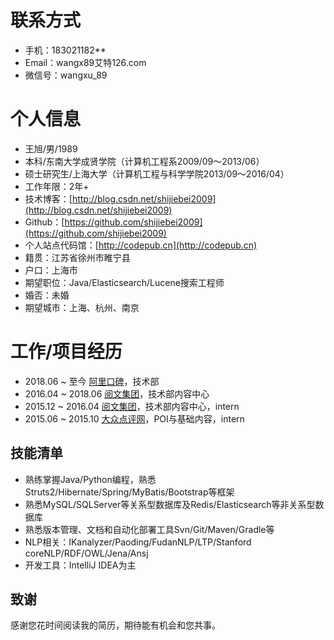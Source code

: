 # 联系方式

- 手机：183021182**
- Email：wangx89艾特126.com
- 微信号：wangxu_89

# 个人信息
- 王旭/男/1989
- 本科/东南大学成贤学院（计算机工程系2009/09～2013/06）
- 硕士研究生/上海大学（计算机工程与科学学院2013/09～2016/04）
- 工作年限：2年+
- 技术博客：[http://blog.csdn.net/shijiebei2009](http://blog.csdn.net/shijiebei2009)
- Github：[https://github.com/shijiebei2009](https://github.com/shijiebei2009)
- 个人站点代码馆：[http://codepub.cn](http://codepub.cn)
- 籍贯：江苏省徐州市睢宁县
- 户口：上海市
- 期望职位：Java/Elasticsearch/Lucene搜索工程师 
- 婚否：未婚
- 期望城市：上海、杭州、南京

# 工作/项目经历
- 2018.06 ~ 至今 [阿里口碑](https://www.koubei.com/)，技术部
- 2016.04 ~ 2018.06 [阅文集团](http://join.yuewen.com/)，技术部内容中心
- 2015.12 ~ 2016.04 [阅文集团](http://join.yuewen.com/)，技术部内容中心，intern
- 2015.06 ~ 2015.10 [大众点评网](http://www.dianping.com/)，POI与基础内容，intern

## 技能清单

- 熟练掌握Java/Python编程，熟悉Struts2/Hibernate/Spring/MyBatis/Bootstrap等框架
- 熟悉MySQL/SQLServer等关系型数据库及Redis/Elasticsearch等非关系型数据库
- 熟悉版本管理、文档和自动化部署工具Svn/Git/Maven/Gradle等
- NLP相关：IKanalyzer/Paoding/FudanNLP/LTP/Stanford coreNLP/RDF/OWL/Jena/Ansj
- 开发工具：IntelliJ IDEA为主

## 致谢
感谢您花时间阅读我的简历，期待能有机会和您共事。
